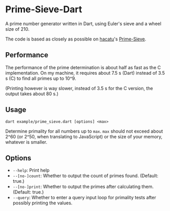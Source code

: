 # Prime-Sieve-Dart

A prime number generator written in Dart, using Euler's sieve and a wheel size of 210.

The code is based as closely as possible on
[hacatu](https://github.com/hacatu)'s
[Prime-Sieve](https://github.com/hacatu/Prime-Sieve).

## Performance

The performance of the prime determination is about half as fast as the C
implementation. On my machine, it requires about 7.5 s (Dart) instead of 3.5 s
(C) to find all primes up to 10^9.

(Printing however is way slower, instead of 3.5 s for the C version, the output takes about 80 s.)

## Usage
`dart example/prime_sieve.dart [options] <max>`

Determine primality for all numbers up to `max`. `max` should not exceed
about 2^60 (or 2^50, when translating to JavaScript) or the size of your
memory, whatever is smaller.

## Options
* `--help`: Print help
* `--[no-]count`: Whether to output the count of primes found.
  (Default: true.)
* `--[no-]print`: Whether to output the primes after calculating them.
  (Default: true.)
* `--query`: Whether to enter a query input loop for primality tests after
  possibly printing the values.
